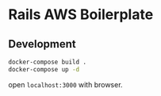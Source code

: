 # Rails AWS Boilerplate

## Development

```sh
docker-compose build .
docker-compose up -d
```

open `localhost:3000` with browser.
